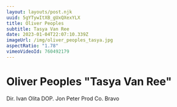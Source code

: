 ```yaml
---
layout: layouts/post.njk
uuid: 5gYTywItXB_gUxQXexYLX
title: Oliver Peoples
subtitle: Tasya Van Ree
date: 2023-01-04T22:07:10.339Z
imageUrl: /img/oliver_peoples_tasya.jpg
aspectRatio: "1.78"
vimeoVideoId: 760492179
---
```


# Oliver Peoples "Tasya Van Ree"

Dir. Ivan Olita
DOP. Jon Peter
Prod Co. Bravo
